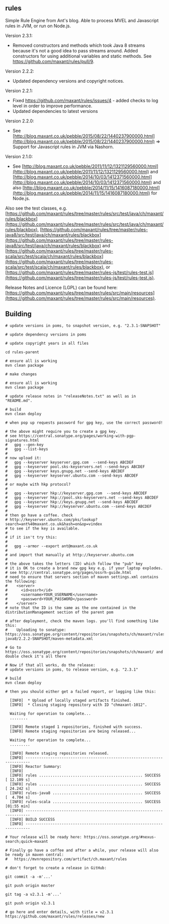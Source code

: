 ## rules

Simple Rule Engine from Ant's blog. Able to process MVEL and Javascript rules in JVM, or run on Node.js.

Version 2.3.1:
- Removed constructors and methods which took Java 8 streams because it's not a good idea to pass streams around. Added constructors for using additional variables and static methods. See https://github.com/maxant/rules/pull/9.

Version 2.2.2:
- Updated dependency versions and copyright notices.

Version 2.2.1:
- Fixed https://github.com/maxant/rules/issues/4 - added checks to log level in order to improve performance.
- Updated dependencies to latest versions

Version 2.2.0:
- See [http://blog.maxant.co.uk/pebble/2015/08/22/1440237900000.html](http://blog.maxant.co.uk/pebble/2015/08/22/1440237900000.html) => Support for Javascript rules in JVM via Nashorn.

Version 2.1.0:
- See [http://blog.maxant.co.uk/pebble/2011/11/12/1321129560000.html](http://blog.maxant.co.uk/pebble/2011/11/12/1321129560000.html) and 
 [http://blog.maxant.co.uk/pebble/2014/10/03/1412371560000.html](http://blog.maxant.co.uk/pebble/2014/10/03/1412371560000.html) and also 
[http://blog.maxant.co.uk/pebble/2014/11/15/1416087180000.html](http://blog.maxant.co.uk/pebble/2014/11/15/1416087180000.html) for Node.js.

Also see the test classes, e.g. [https://github.com/maxant/rules/tree/master/rules/src/test/java/ch/maxant/rules/blackbox](https://github.com/maxant/rules/tree/master/rules/src/test/java/ch/maxant/rules/blackbox), [https://github.com/maxant/rules/tree/master/rules-java8/src/test/java/ch/maxant/rules/blackbox](https://github.com/maxant/rules/tree/master/rules-java8/src/test/java/ch/maxant/rules/blackbox) and [https://github.com/maxant/rules/tree/master/rules-scala/src/test/scala/ch/maxant/rules/blackbox](https://github.com/maxant/rules/tree/master/rules-scala/src/test/scala/ch/maxant/rules/blackbox), or [https://github.com/maxant/rules/tree/master/rules-js/test/rules-test.js](https://github.com/maxant/rules/tree/master/rules-js/test/rules-test.js).

Release Notes and Licence (LGPL) can be found here: [https://github.com/maxant/rules/tree/master/rules/src/main/resources](https://github.com/maxant/rules/tree/master/rules/src/main/resources).

## Building

    # update versions in poms, to snapshot version, e.g. "2.3.1-SNAPSHOT"

    # update dependency versions in poms

    # update copyright years in all files

    cd rules-parent

    # ensure all is working
    mvn clean package

    # make changes

    # ensure all is working
    mvn clean package

    # update release notes in "releaseNotes.txt" as well as in "README.md".

    # build
    mvn clean deploy

    # when pop up requests password for gpg key, use the correct password!

    # the above might require you to create a gpg key.
    # see https://central.sonatype.org/pages/working-with-pgp-signatures.html
    #   gpg --gen-key
    #   gpg --list-keys
    #
    # now upload it:
    #   gpg --keyserver keyserver.gpg.com  --send-keys ABCDEF
    #   gpg --keyserver pool.sks-keyservers.net --send-keys ABCDEF
    #   gpg --keyserver keys.gnupg.net --send-keys ABCDEF
    #   gpg --keyserver keyserver.ubuntu.com --send-keys ABCDEF
    #
    # or maybe with hkp protocol?
    #
    #   gpg --keyserver hkp://keyserver.gpg.com  --send-keys ABCDEF
    #   gpg --keyserver hkp://pool.sks-keyservers.net --send-keys ABCDEF
    #   gpg --keyserver hkp://keys.gnupg.net --send-keys ABCDEF
    #   gpg --keyserver hkp://keyserver.ubuntu.com --send-keys ABCDEF
    #
    # then go have a coffee. check
    # http://keyserver.ubuntu.com/pks/lookup?search=ant%40maxant.co.uk&hash=on&op=vindex
    # to see if the key is available.
    #
    # if it isn't try this:
    #
    #   gpg --armor --export ant@maxant.co.uk
    #
    # and import that manually at http://keyserver.ubuntu.com
    #
    # the above takes the letters (ID) which follow the "pub" key
    # it is OK to create a brand new gpg key e.g. if your laptop explodes.
    # see http://central.sonatype.org/pages/ossrh-guide.html
    # need to ensure that servers section of maven settings.xml contains the following:
    #    <server>
    #      <id>ossrh</id>
    #      <username>YOUR_USERNAME</username>
    #      <password>YOUR_PASSWORD</password>
    #    </server>
    # note that the ID is the same as the one contained in the distributionManagement section of the parent pom

    # after deployment, check the maven logs. you'll find something like this:
    #    Uploading to sonatype: https://oss.sonatype.org/content/repositories/snapshots/ch/maxant/rules-java8/2.2.2-SNAPSHOT/maven-metadata.xml

    # Go to https://oss.sonatype.org/content/repositories/snapshots/ch/maxant/ and double check it's all there

    # Now if that all works, do the release:
    # update versions in poms, to release version, e.g. "2.3.1"

    # build
    mvn clean deploy

    # then you should either get a failed report, or logging like this:

      [INFO]  * Upload of locally staged artifacts finished.
      [INFO]  * Closing staging repository with ID "chmaxant-1012".

      Waiting for operation to complete...
      ........

      [INFO] Remote staged 1 repositories, finished with success.
      [INFO] Remote staging repositories are being released...

      Waiting for operation to complete...
      .........

      [INFO] Remote staging repositories released.
      [INFO] ------------------------------------------------------------------------
      [INFO] Reactor Summary:
      [INFO]
      [INFO] rules .............................................. SUCCESS [ 12.109 s]
      [INFO] rules .............................................. SUCCESS [ 24.242 s]
      [INFO] rules-java8 ........................................ SUCCESS [  4.704 s]
      [INFO] rules-scala ........................................ SUCCESS [01:55 min]
      [INFO] ------------------------------------------------------------------------
      [INFO] BUILD SUCCESS
      [INFO] ------------------------------------------------------------------------

    # Your release will be ready here: https://oss.sonatype.org/#nexus-search;quick~maxant

    # Finally go have a coffee and after a while, your release will also be ready in maven central:
    #   https://mvnrepository.com/artifact/ch.maxant/rules

    # don't forget to create a release in GitHub:

    git commit -a -m'...'

    git push origin master

    git tag -a v2.3.1 -m'...'

    git push origin v2.3.1

    # go here and enter details, with title = v2.3.1
    https://github.com/maxant/rules/releases/new